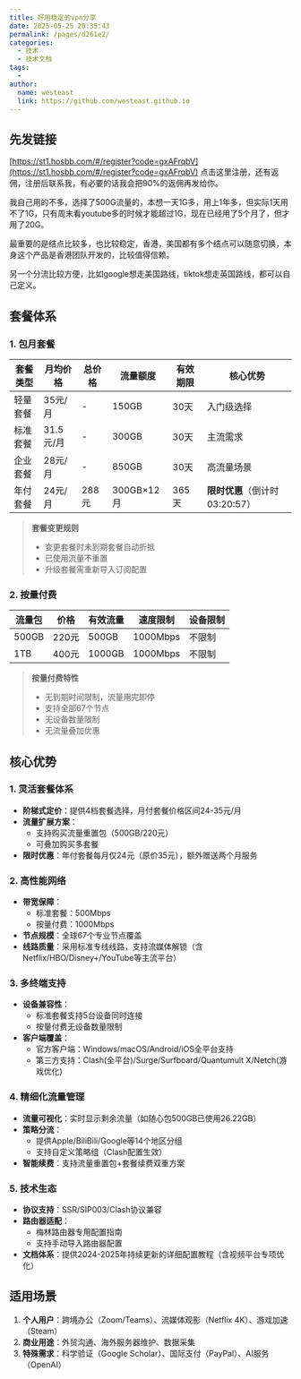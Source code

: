 ```yaml
---
title: 好用稳定的vpn分享
date: 2025-05-25 20:35:43
permalink: /pages/d261e2/
categories:
  - 技术
  - 技术文档
tags:
  - 
author: 
  name: westeast
  link: https://github.com/westeast.github.io
---
```

## 先发链接
[https://st1.hosbb.com/#/register?code=gxAFrqbV](https://st1.hosbb.com/#/register?code=gxAFrqbV)
点击这里注册，还有返佣，注册后联系我，有必要的话我会把90%的返佣再发给你。

我自己用的不多，选择了500G流量的，本想一天1G多，用上1年多，但实际1天用不了1G，只有周末看youtube多的时候才能超过1G，现在已经用了5个月了，但才用了20G。

最重要的是结点比较多，也比较稳定，香港，美国都有多个结点可以随意切换，本身这个产品是香港团队开发的，比较值得信赖。

另一个分流比较方便，比如google想走美国路线，tiktok想走英国路线，都可以自己定义。

## 套餐体系

### 1. 包月套餐
| 套餐类型 | 月均价格 | 总价格 | 流量额度 | 有效期限 | 核心优势 |
|---------|----------|--------|----------|----------|----------|
| 轻量套餐 | 35元/月 | - | 150GB | 30天 | 入门级选择 |
| 标准套餐 | 31.5元/月 | - | 300GB | 30天 | 主流需求 |
| 企业套餐 | 28元/月 | - | 850GB | 30天 | 高流量场景 |
| 年付套餐 | 24元/月 | 288元 | 300GB×12月 | 365天 | **限时优惠**（倒计时03:20:57） |

> **套餐变更规则**  
> - 变更套餐时未到期套餐自动折抵  
> - 已使用流量不重置  
> - 升级套餐需重新导入订阅配置

### 2. 按量付费
| 流量包 | 价格 | 有效流量 | 速度限制 | 设备限制 |
|-------|------|----------|----------|----------|
| 500GB | 220元 | 500GB | 1000Mbps | 不限制 |
| 1TB | 400元 | 1000GB | 1000Mbps | 不限制 |

> **按量付费特性**  
> - 无到期时间限制，流量用完即停  
> - 支持全部67个节点  
> - 无设备数量限制  
> - 无流量叠加优惠

## 核心优势

### 1. 灵活套餐体系
- **阶梯式定价**：提供4档套餐选择，月付套餐价格区间24-35元/月
- **流量扩展方案**：
  - 支持购买流量重置包（500GB/220元）
  - 可叠加购买多套餐
- **限时优惠**：年付套餐每月仅24元（原价35元），额外赠送两个月服务

### 2. 高性能网络
- **带宽保障**：
  - 标准套餐：500Mbps
  - 按量付费：1000Mbps
- **节点规模**：全球67个专业节点覆盖
- **线路质量**：采用标准专线线路，支持流媒体解锁（含Netflix/HBO/Disney+/YouTube等主流平台）

### 3. 多终端支持
- **设备兼容性**：
  - 标准套餐支持5台设备同时连接
  - 按量付费无设备数量限制
- **客户端覆盖**：
  - 官方客户端：Windows/macOS/Android/iOS全平台支持
  - 第三方支持：Clash(全平台)/Surge/Surfboard/Quantumult X/Netch(游戏优化)

### 4. 精细化流量管理
- **流量可视化**：实时显示剩余流量（如随心包500GB已使用26.22GB）
- **策略分流**：
  - 提供Apple/BiliBili/Google等14个地区分组
  - 支持自定义策略组（Clash配置生效）
- **智能续费**：支持流量重置包+套餐续费双重方案

### 5. 技术生态
- **协议支持**：SSR/SIP003/Clash协议兼容
- **路由器适配**：
  - 梅林路由器专用配置指南
  - 支持手动导入路由器配置
- **文档体系**：提供2024-2025年持续更新的详细配置教程（含视频平台专项优化）

## 适用场景
1. **个人用户**：跨境办公（Zoom/Teams）、流媒体观影（Netflix 4K）、游戏加速（Steam）
2. **商业用途**：外贸沟通、海外服务器维护、数据采集
3. **特殊需求**：科学验证（Google Scholar）、国际支付（PayPal）、AI服务（OpenAI）
